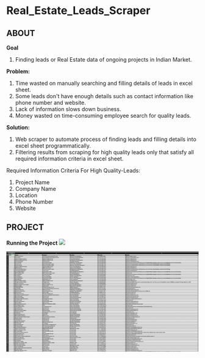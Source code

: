 # Real_Estate_Leads_Scraper

<H2>ABOUT</H2>

**Goal**
1) Finding leads or Real Estate data of ongoing projects in Indian Market. 

**Problem:** 
1) Time wasted on manually searching and filling details of leads in excel sheet.
2) Some leads don't have enough details such as contact information like phone number and website.
3) Lack of information slows down business.
4) Money wasted on time-consuming employee search for quality leads.

**Solution:**
1) Web scraper to automate process of finding leads and filling details into excel sheet programmatically.
2) Filtering results from scraping for high quality leads only that satisfy all required information criteria in excel sheet.

Required Information Criteria For High Quality-Leads:
1) Project Name
2) Company Name
3) Location
4) Phone Number
5) Website 

<H2>PROJECT</H2>

**Running the Project**
<a href="https://asciinema.org/a/291902?autoplay=1"><img src="https://asciinema.org/a/291902.png" width="836"/></a>

![](images/output_img.png?raw=true)
